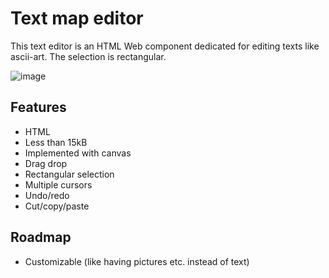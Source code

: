 # Text map editor

This text editor is an HTML Web component dedicated for editing texts like ascii-art. The selection is rectangular.

![image](https://github.com/francoisschwarzentruber/textmapeditor/assets/43071857/a34daf5c-7d6f-4164-8dee-ac3f3065ff4d)

## Features

- HTML
- Less than 15kB
- Implemented with canvas
- Drag drop
- Rectangular selection
- Multiple cursors
- Undo/redo
- Cut/copy/paste

## Roadmap
- Customizable (like having pictures etc. instead of text)
